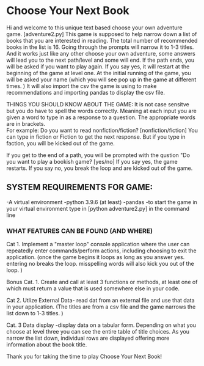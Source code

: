 # Choose Your Next Book

Hi and welcome to this unique text based choose your own adventure game. [adventure2.py]
This game is supposed to help narrow down a list of books that you are interested in reading. The total number of recommended books in the list is 16. Going through the prompts will narrow it to 1-3 titles.  And it works just like any other choose your own adventure, some answers will lead you to the next path/level and some will end. If the path ends, you will be asked if you want to play again. If you say yes, it will restart at the beginning of the game at level one. 
At the initial running of the game, you will be asked your name (which you will see pop up in the game at different times. )
It will also import the csv the game is using to make recommendations and importing pandas to display the csv file. 

THINGS YOU SHOULD KNOW ABOUT THE GAME:
It is not case sensitve but you do have to spell the words correctly. Meaning at each input you are given a word to type in as a response to a question. The appropriate words are in brackets.   
For example:
Do you want to read nonfiction/fiction? [nonfiction/fiction]
 You can type in fiction or Fiction to get the next response. 
 But if you type in faction, you will be kicked out of the game. 

 If you get to the end of a path, you will be prompted with the qustion "Do you want to play a bookish game? [yes/no]
 If you say yes, the game restarts. If you say no, you break the loop and are kicked out of the game. 


 ## SYSTEM REQUIREMENTS FOR GAME:
 -A virtual environment 
 -python 3.9.6 (at least)
 -pandas
 -to start the game in your virtual environment type in [python adventure2.py] in the command line


 ### WHAT FEATURES CAN BE FOUND (AND WHERE)
Cat 1. Implement a "master loop" console application where the user can repeatedly enter commands/perform actions, including choosing to exit the application.  (once the game begins it loops as long as you answer yes. entering no breaks the loop. misspelling words will also kick you out of the loop. )

Bonus Cat. 1. Create and call at least 3 functions or methods, at least one of which must return a value that is used somewhere else in your code. 

Cat 2. Utlize External Data- read dat from an external file and use that data in your application. (The titles are from a csv file and the game narrows the list down to 1-3 titles. )

Cat. 3 Data display -display data on a tabular form. Depending on what you choose at level three you can see the entire table of title choices.  As you narrow the list down, individual rows are displayed offering more information about the book title. 



Thank you for taking the time to play Choose Your Next Book!